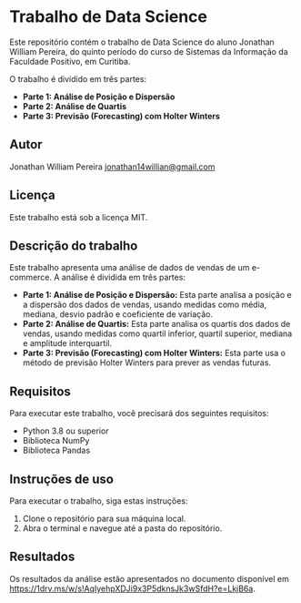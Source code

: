 # Trabalho de Data Science

Este repositório contém o trabalho de Data Science do aluno Jonathan William Pereira, do quinto período do curso de Sistemas da Informação da Faculdade Positivo, em Curitiba.

O trabalho é dividido em três partes:

* **Parte 1: Análise de Posição e Dispersão**
* **Parte 2: Análise de Quartis**
* **Parte 3: Previsão (Forecasting) com Holter Winters**

## Autor

Jonathan William Pereira
<jonathan14willian@gmail.com>

## Licença

Este trabalho está sob a licença MIT.

## Descrição do trabalho

Este trabalho apresenta uma análise de dados de vendas de um e-commerce. A análise é dividida em três partes:

* **Parte 1: Análise de Posição e Dispersão:** Esta parte analisa a posição e a dispersão dos dados de vendas, usando medidas como média, mediana, desvio padrão e coeficiente de variação.
* **Parte 2: Análise de Quartis:** Esta parte analisa os quartis dos dados de vendas, usando medidas como quartil inferior, quartil superior, mediana e amplitude interquartil.
* **Parte 3: Previsão (Forecasting) com Holter Winters:** Esta parte usa o método de previsão Holter Winters para prever as vendas futuras.

## Requisitos

Para executar este trabalho, você precisará dos seguintes requisitos:

* Python 3.8 ou superior
* Biblioteca NumPy
* Biblioteca Pandas

## Instruções de uso

Para executar o trabalho, siga estas instruções:

1. Clone o repositório para sua máquina local.
2. Abra o terminal e navegue até a pasta do repositório.

## Resultados

Os resultados da análise estão apresentados no documento disponível em <https://1drv.ms/w/s!AqIyehpXDJi9x3P5dknsJk3wSfdH?e=LkjB6a>.